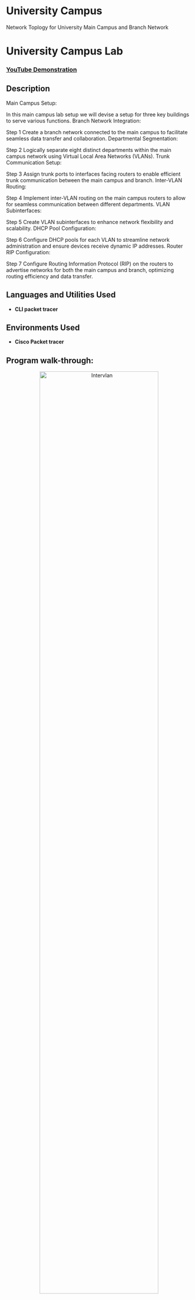 # University Campus
Network Toplogy for University Main Campus and Branch Network 

<h1> University Campus Lab </h1>

 ### [YouTube Demonstration](https://youtu.be/7eJexJVCqJo)

<h2>Description</h2>
Main Campus Setup:

In this main campus lab setup we will devise a setup for three key buildings to serve various functions.
Branch Network Integration:

Step 1 Create a branch network connected to the main campus to facilitate seamless data transfer and collaboration.
Departmental Segmentation:

Step 2 Logically separate eight distinct departments within the main campus network using Virtual Local Area Networks (VLANs).
Trunk Communication Setup:

Step 3 Assign trunk ports to interfaces facing routers to enable efficient trunk communication between the main campus and branch.
Inter-VLAN Routing:

Step 4 Implement inter-VLAN routing on the main campus routers to allow for seamless communication between different departments.
VLAN Subinterfaces:

Step 5 Create VLAN subinterfaces to enhance network flexibility and scalability.
DHCP Pool Configuration:

Step 6 Configure DHCP pools for each VLAN to streamline network administration and ensure devices receive dynamic IP addresses.
Router RIP Configuration:

Step 7 Configure Routing Information Protocol (RIP) on the routers to advertise networks for both the main campus and branch, optimizing routing efficiency and data transfer.
<br />

<h2>Languages and Utilities Used</h2>

- <b>CLI packet tracer</b> 
  
<h2>Environments Used </h2>

- <b>Cisco Packet tracer</b>

<h2>Program walk-through:</h2>
<p align="center">
<img src="https://i.imgur.com/V3Kvukh.png" height="80%" width="80%" alt="Intervlan"/>
<br />
<br />
<img src="https://i.imgur.com/H4JJr1I.png" height="80%" width="80%" alt="reply"/>
<br />
<br />

